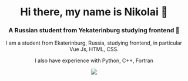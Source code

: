 <h1 align="center">Hi there, my name is Nikolai 👋</h1>
<h3 align="center">A Russian student from Yekaterinburg studying frontend 🤔</h3>

<p align="center">I am a student from Ekaterinburg, Russia, studying frontend, in particular Vue Js, HTML, CSS.</p>
<p align="center">I also have experience with Python, C++, Fortran</p>
<p align="center"><a href="https://www.codewars.com/users/NikolayKot" align="center"><img src="https://www.codewars.com/users/NikolayKot/badges/micro"/></a></p>
<!--
**NikolayKot/NikolayKot** is a ✨ _special_ ✨ repository because its `README.md` (this file) appears on your GitHub profile.

Here are some ideas to get you started:

- 🔭 I’m currently working on ...
- 🌱 I’m currently learning ...
- 👯 I’m looking to collaborate on ...
- 🤔 I’m looking for help with ...
- 💬 Ask me about ...
- 📫 How to reach me: ...
- 😄 Pronouns: ...
- ⚡ Fun fact: ...
-->
